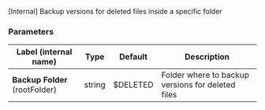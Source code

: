 
[Internal] Backup versions for deleted files inside a specific folder

### Parameters
|Label (internal name)|Type|Default|Description|
|---|---|---|---|
|**Backup Folder** (rootFolder)|string|$DELETED|Folder where to backup versions for deleted files|





